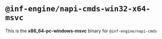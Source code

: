 # `@inf-engine/napi-cmds-win32-x64-msvc`

This is the **x86_64-pc-windows-msvc** binary for `@inf-engine/napi-cmds`
